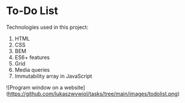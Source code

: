 # To-Do List

Technologies used in this project:
1. HTML
2. CSS
3. BEM
4. ES6+ features
5. Grid
6. Media queries
7. Immutability array in JavaScript

![Program window on a website] (https://github.com/lukaszwywiol/tasks/tree/main/images/todolist.png)
